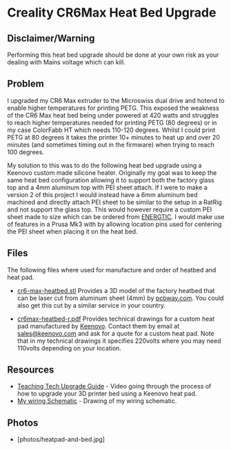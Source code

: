 # Creality CR6Max Heat Bed Upgrade

## Disclaimer/Warning

Performing this heat bed upgrade should be done at your own risk as your dealing with Mains voltage which can kill.


## Problem

I upgraded my CR6 Max extruder to the Microswiss dual drive and hotend to enable higher temperatures for printing PETG.    This exposed the weakness of the CR6 Max heat bed being under powered at 420 watts and struggles to reach higher temperatures needed for printing PETG (80 degrees) or in my case ColorFabb HT which needs 110-120 degrees.   Whilst I could print PETG at 80 degrees it takes the printer 10+ minutes to heat up and over 20 minutes (and sometimes timing out in the firmware) when trying to reach 100 degrees.

My solution to this was to do the following heat bed upgrade using a Keenovo custom made silicone heater.    Originally my goal was to keep the same heat bed configuration allowing it to support both the factory glass top and a 4mm aluminum top with PEI sheet attach.  If I were to make a version 2 of this project I would instead have a 6mm aluminum bed machined and directly attach PEI sheet to be similar to the setup in a RatRig and not support the glass top.  This would however require a custom PEI sheet made to size which can be ordered from [ENERGTIC](https://energetic3d.aliexpress.com/store/4542004?spm=a2g0o.productlist.0.0.5e684144QTHPky).  I would make use of features in a Prusa Mk3 with by allowing location pins used for centering the PEI sheet when placing it on the heat bed.


## Files

The following files where used for manufacture and order of heatbed and heat pad.

* [cr6-max-heatbed.stl](cr6-max-heatbed.stl) Provides a 3D model of the factory heatbed that can be laser cut from aluminum sheet (4mm) by [pcbway.com](https://www.pcbway.com/rapid-prototyping/CNC-machining/CNC-Laser-Cutting-Services.html).   You could also get this cut by a similar service in your country.

* [cr6max-heatbed-r.pdf](cr6max-heatbed-r.pdf) Provides technical drawings for a custom heat pad manufactured by [Keenovo](https://www.keenovo.com/).  Contact them by email at sales@keenovo.com and ask for a quote for a custom heat pad.   Note that in my technical drawings it specifies 220volts where you may need 110volts depending on your location.


## Resources

* [Teaching Tech Upgrade Guide](https://youtu.be/1VyFejiKkSQ) - Video going through the process of how to upgrade your 3D printer bed using a Keenovo heat pad.
* [My wiring Schematic](cr6max-heatbed-schematic.jpg) - Drawing of my wiring schematic.


## Photos

* [photos/heatpad-and-bed.jpg]


